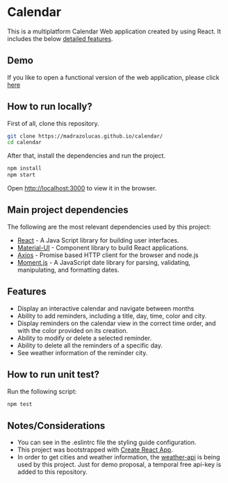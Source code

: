 # Calendar

This is a multiplatform Calendar Web application created by using React. It includes the below [detailed features](#features).

## Demo

If you like to open a functional version of the web application, please click [here](https://lmadrazo-calendar.herokuapp.com/)


## How to run locally?

First of all, clone this repository.

```sh
git clone https://madrazolucas.github.io/calendar/
cd calendar
```

After that, install the dependencies and run the project.

```sh
npm install
npm start
```

Open [http://localhost:3000](http://localhost:3000) to view it in the browser.


## Main project dependencies

The following are the most relevant dependencies used by this project:
- [React](https://reactjs.org/) - A Java Script library for building user interfaces.
- [Material-UI](https://material-ui.com/) - Component library to build React applications.
- [Axios](https://github.com/axios/axios) - Promise based HTTP client for the browser and node.js
- [Moment.js](https://momentjs.com/) - A JavaScript date library for parsing, validating, manipulating, and formatting dates.

## Features
- Display an interactive calendar and navigate between months
- Ability to add reminders, including a title, day, time, color and city.
- Display reminders on the calendar view in the correct time order, and with the color provided on its creation.
- Ability to modify or delete a selected reminder.
- Ability to delete all the reminders of a specific day.
- See weather information of the reminder city.

## How to run unit test?

Run the following script:

```sh
npm test
```

## Notes/Considerations
- You can see in the .eslintrc file the styling guide configuration.
- This project was bootstrapped with [Create React App](https://github.com/facebook/create-react-app).
- In order to get cities and weather information, the [weather-api](https://www.weatherapi.com/) is being used by this project. Just for demo proposal, a temporal free api-key is added to this repository.
